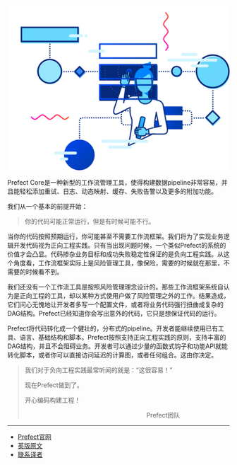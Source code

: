 ![Prefect Core](prefect-core.svg)

Prefect Core是一种新型的工作流管理工具，使得构建数据pipeline非常容易，并且能轻松添加重试、日志、动态映射、缓存、失败告警以及更多的附加功能。

我们从一个基本的前提开始：

> 
> 你的代码可能正常运行，但是有时候可能不行。
> 

当你的代码按照预期运行，你可能甚至不需要工作流框架。我们将为了实现业务逻辑开发代码视为正向工程实践。只有当出现问题时候，一个类似Prefect的系统的价值才会凸显。代码掺杂业务目标和成功失败稳定性保证的是负向工程实践。从这个角度看，工作流框架实际上是风险管理工具，像保险，需要的时候就在那里，不需要的时候看不到。

我们还没有一个工作流工具是按照风险管理理念设计的。那些工作流框架系统自认为是正向工程的工具，却以某种方式使用户做了风险管理之外的工作。结果造成，它们问心无愧地让开发者多写一个配置文件，或者将业务代码强行扭曲成复杂的DAG结构。Prefect已经知道你会写出意外的代码，它只是想保证代码的运行。

Prefect将代码转化成一个健壮的，分布式的pipeline。开发者能继续使用已有工具、语言、基础结构和脚本。Prefect按照支持正向工程实践的原则，支持丰富的DAG结构，并且不会阻碍业务。开发者可以通过少量的函数式钩子和功能API就能转化脚本，或者你可以直接访问延迟的计算图，或者任何组合。这由你决定。

> 
> 我们对于负向工程实践最常听闻的就是：“这很容易！”
> 
> 现在Prefect做到了。
> 
> 开心编码构建工程！
> 
> &nbsp;&nbsp;&nbsp;&nbsp;&nbsp;&nbsp;&nbsp;&nbsp;&nbsp;&nbsp;&nbsp;&nbsp;&nbsp;&nbsp;&nbsp;&nbsp;&nbsp;&nbsp;&nbsp;&nbsp;&nbsp;&nbsp;&nbsp;&nbsp;&nbsp;&nbsp;&nbsp;&nbsp;&nbsp;&nbsp;&nbsp;&nbsp;&nbsp;&nbsp;&nbsp;&nbsp;&nbsp;&nbsp;&nbsp;&nbsp;&nbsp;&nbsp;&nbsp;&nbsp;&nbsp;&nbsp;&nbsp;&nbsp;&nbsp;&nbsp;&nbsp;&nbsp;&nbsp;&nbsp;&nbsp;&nbsp;&nbsp;&nbsp;&nbsp;&nbsp;&nbsp;&nbsp;&nbsp;&nbsp;&nbsp;&nbsp;&nbsp;&nbsp;&nbsp;&nbsp;Prefect团队
> 

***

- [Prefect官网](https://www.prefect.io/)
- [英版原文](https://docs.prefect.io/core/)
- [联系译者](https://github.com/listen-lavender)

